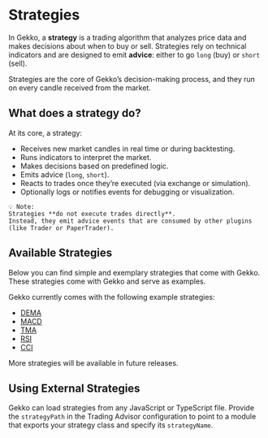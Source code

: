 # Strategies

In Gekko, a **strategy** is a trading algorithm that analyzes price data and makes decisions about when to buy or sell. Strategies rely on technical indicators and are designed to emit **advice**: either to go `long` (buy) or `short` (sell).

Strategies are the core of Gekko’s decision-making process, and they run on every candle received from the market.

## What does a strategy do?

At its core, a strategy:

- Receives new market candles in real time or during backtesting.
- Runs indicators to interpret the market.
- Makes decisions based on predefined logic.
- Emits advice (`long`, `short`).
- Reacts to trades once they’re executed (via exchange or simulation).
- Optionally logs or notifies events for debugging or visualization.

```
💡 Note:
Strategies **do not execute trades directly**.
Instead, they emit advice events that are consumed by other plugins (like Trader or PaperTrader).
```

## Available Strategies

Below you can find simple and exemplary strategies that come with Gekko. These strategies come with Gekko and serve as examples.

Gekko currently comes with the following example strategies:
- [DEMA](./dema.md)
- [MACD](./macd.md)
- [TMA](./tma.md)
- [RSI](./rsi.md)
- [CCI](./cci.md)

More strategies will be available in future releases.

## Using External Strategies

Gekko can load strategies from any JavaScript or TypeScript file. Provide the
`strategyPath` in the Trading Advisor configuration to point to a module that
exports your strategy class and specify its `strategyName`.


